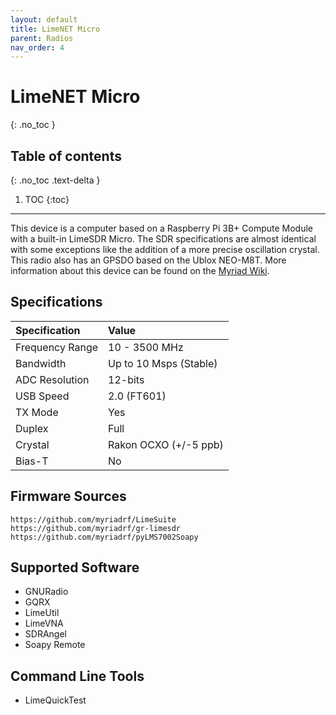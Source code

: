 ```yaml
---
layout: default
title: LimeNET Micro
parent: Radios
nav_order: 4
---
```


# LimeNET Micro
{: .no_toc }

## Table of contents
{: .no_toc .text-delta }

1. TOC
{:toc}

---

This device is a computer based on a Raspberry Pi 3B+ Compute Module with a built-in LimeSDR Micro. The SDR specifications are almost identical with some exceptions like the addition of a more precise oscillation crystal. This radio also has an GPSDO based on the Ublox NEO-M8T. More information about this device can be found on the [Myriad Wiki](https://wiki.myriadrf.org/LimeNET_Micro). 

## Specifications

| Specification   | Value           |
|:----------------|:----------------|
| Frequency Range | 10 - 3500 MHz   |
| Bandwidth       | Up to 10 Msps (Stable) |
| ADC Resolution  | 12-bits         |
| USB Speed       | 2.0 (FT601)     |
| TX Mode         | Yes             |
| Duplex          | Full            |
| Crystal         | Rakon OCXO (+/-5 ppb) |
| Bias-T          | No              |

## Firmware Sources
```
https://github.com/myriadrf/LimeSuite
https://github.com/myriadrf/gr-limesdr
https://github.com/myriadrf/pyLMS7002Soapy
```

## Supported Software
- GNURadio
- GQRX
- LimeUtil
- LimeVNA
- SDRAngel
- Soapy Remote

## Command Line Tools
- LimeQuickTest
